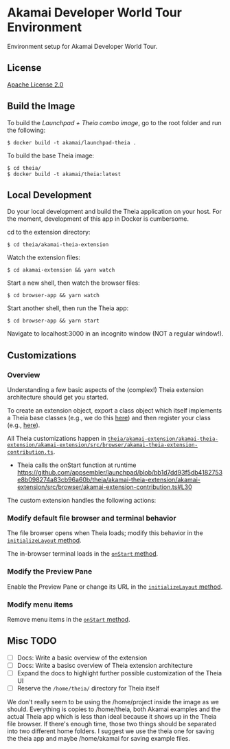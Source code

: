 # Akamai Developer World Tour Environment

Environment setup for Akamai Developer World Tour.

## License

[Apache License 2.0](LICENSE) 

## Build the Image

To build the *Launchpad + Theia combo image*, go to the
root folder and run the following:

```
$ docker build -t akamai/launchpad-theia .
```

To build the base Theia image:

```
$ cd theia/ 
$ docker build -t akamai/theia:latest
```

## Local Development 

Do your local development and build the Theia application on your 
host. For the moment, development of this app in Docker is cumbersome.

cd to the extension directory:

```
$ cd theia/akamai-theia-extension 
```

Watch the extension files: 

```
$ cd akamai-extension && yarn watch 
```

Start a new shell, then watch the browser files:

```
$ cd browser-app && yarn watch 
```

Start another shell, then run the Theia app: 

```
$ cd browser-app && yarn start 
```

Navigate to localhost:3000 in an incognito window (NOT a regular window!). 

## Customizations 

### Overview 

Understanding a few basic aspects of the (complex!) Theia extension architecture should get you started. 

To create an extension object, export a class object which itself implements a Theia base classes (e.g., we do this [here][extension-base-class]) and then register your class (e.g., [here][extension-base-class-register]). 

All Theia customizations happen in [`theia/akamai-extension/akamai-theia-extension/akamai-extension/src/browser/akamai-theia-extension-contribution.ts`](./theia/akamai-theia-extension/akamai-extension/src/browser/akamai-extension-contribution.ts).  

- Theia calls the onStart function at runtime https://github.com/appsembler/launchpad/blob/bb1d7dd93f5db4182753e8b098274a83cb96a60b/theia/akamai-theia-extension/akamai-extension/src/browser/akamai-extension-contribution.ts#L30

The custom extension handles the following actions:

### Modify default file browser and terminal behavior

The file browser opens when Theia loads; modify this 
behavior in the [`initializeLayout` method][filebrowser-open].

The in-browser terminal loads in the [`onStart` method][terminal-open].

### Modify the Preview Pane

Enable the Preview Pane or change its URL in the [`initializeLayout` method][preview-pane].

### Modify menu items

Remove menu items in the [`onStart` method][menu-items].

## Misc TODO

- [ ] Docs: Write a basic overview of the extension 
- [ ] Docs: Write a basisc overview of Theia extension architecture
- [ ] Expand the docs to highlight further possible customization of the Theia UI
- [ ] Reserve the `/home/theia/` directory for Theia itself 

We don't really seem to be using the /home/project inside the image
as we should. Everything is copies to /home/theia, both Akamai examples and the
actual Theia app which is less than ideal because it shows up in the Theia file
browser. If there's enough time, those two things should be separated into two
different home folders. I suggest we use the theia one for saving the theia app
and maybe /home/akamai for saving example files.

[extension-base-class]:./theia/akamai-theia-extension/akamai-extension/src/browser/akamai-extension-contribution.ts#L17
[extension-base-class-register]: ./theia/akamai-theia-extension/akamai-extension/src/browser/akamai-extension-frontend-module.ts#L17
[filebrowser-open]: ./theia/akamai-theia-extension/akamai-extension/src/browser/akamai-extension-contribution.ts#L51-L54
[menu-items]: ./theia/akamai-theia-extension/akamai-extension/src/browser/akamai-extension-contribution.ts#L32-44
[terminal-open]: ./theia/akamai-theia-extension/akamai-extension/src/browser/akamai-extension-contribution.ts#L32-34
[preview-pane]: ./theia/akamai-theia-extension/akamai-extension/src/browser/akamai-extension-contribution.ts#L56-57
